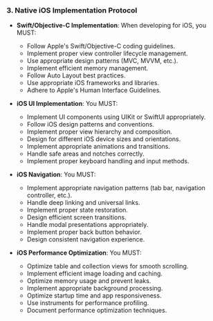 ### 3. Native iOS Implementation Protocol
- **Swift/Objective-C Implementation**: When developing for iOS, you MUST:
  - Follow Apple's Swift/Objective-C coding guidelines.
  - Implement proper view controller lifecycle management.
  - Use appropriate design patterns (MVC, MVVM, etc.).
  - Implement efficient memory management.
  - Follow Auto Layout best practices.
  - Use appropriate iOS frameworks and libraries.
  - Adhere to Apple's Human Interface Guidelines.

- **iOS UI Implementation**: You MUST:
  - Implement UI components using UIKit or SwiftUI appropriately.
  - Follow iOS design patterns and conventions.
  - Implement proper view hierarchy and composition.
  - Design for different iOS device sizes and orientations.
  - Implement appropriate animations and transitions.
  - Handle safe areas and notches correctly.
  - Implement proper keyboard handling and input methods.

- **iOS Navigation**: You MUST:
  - Implement appropriate navigation patterns (tab bar, navigation controller, etc.).
  - Handle deep linking and universal links.
  - Implement proper state restoration.
  - Design efficient screen transitions.
  - Handle modal presentations appropriately.
  - Implement proper back button behavior.
  - Design consistent navigation experience.

- **iOS Performance Optimization**: You MUST:
  - Optimize table and collection views for smooth scrolling.
  - Implement efficient image loading and caching.
  - Optimize memory usage and prevent leaks.
  - Implement appropriate background processing.
  - Optimize startup time and app responsiveness.
  - Use instruments for performance profiling.
  - Document performance optimization techniques.